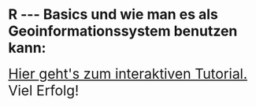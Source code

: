 
# R --- Basics und wie man es als Geoinformationssystem benutzen kann:


<span style="font-size:2em;">[Hier geht's zum interaktiven Tutorial.](http://195.201.24.35:3838/RasGIStutorial_german)  Viel Erfolg!</span>  
